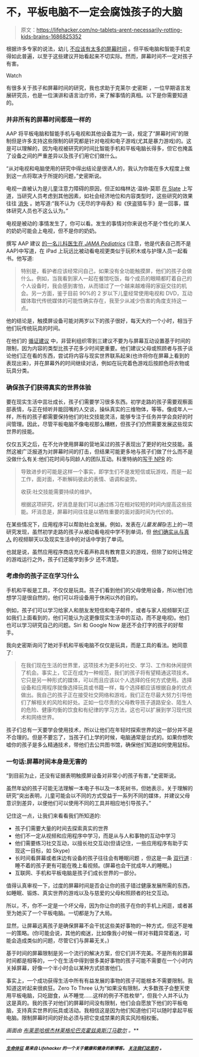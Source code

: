 # 不，平板电脑不一定会腐蚀孩子的大脑

> 原文：<https://lifehacker.com/no-tablets-arent-necessarily-rotting-kids-brains-1686825352>

根据许多专家的说法，幼儿 [不应该有太多的屏幕时间](http://lifehacker.com/how-much-screen-time-should-children-get-every-day-1453996324) 。但平板电脑和智能手机变得如此普遍，以至于这些建议开始看起来不切实际。然而，屏幕时间不一定对孩子有害。

Watch

有很多关于孩子和屏幕时间的研究，我也求助于克莱尔·史密斯 ，一位早期语言发展研究员，也是一位演讲和语言治疗师，来了解事情的真相。以下是你需要知道的。

### 并非所有的屏幕时间都是一样的

AAP 将平板电脑和智能手机与电视和其他设备混为一谈，规定了“屏幕时间”的限制但是许多支持这些限制的研究都是针对电视和电子游戏(尤其是暴力游戏)的。这是可以理解的，因为电视被研究的时间比智能手机和平板电脑长得多，但它也掩盖了设备之间的严重差异以及孩子们用它们做什么。

“从对电视和电脑使用的研究中得出结论是很诱人的，我认为你能在多大程度上做到这一点将取决于所提的问题，”史密斯说。

电视一直被认为是儿童注意力障碍的原因，但正如梅林达·温纳-莫耶 [在 Slate](http://www.slate.com/articles/life/family/2014/03/huffington_post_blogger_s_case_for_banning_hand_held_devices_for_children.html) 上写道，当研究人员考虑到其他因素，如社会经济地位和内容类型时，这些研究的效果往往 [消失](http://www.ncbi.nlm.nih.gov/pubmed/21338006) 。她写道:“我不认为《无尽的字母表》和《侠盗猎车手》是一回事，媒体研究人员也不这么认为。”

电视是被动的:事情发生了，你可以看。发生的事情对你来说也不是个性化的:某人的奶奶可能会上电视，但不是你的奶奶。

撰写 AAP 建议 [的一名儿科医生在 *JAMA Pediatrics*](http://archpedi.jamanetwork.com/article.aspx?articleid=1840251) (注意，他是代表自己而不是 AAP)中写道，在 iPad 上玩远比被动看电视更类似于玩积木或与护理人员一起看书。他写道:

> 特别是，看护者应该经常问自己，如果没有全功能触摸屏，他们的孩子会做什么。例如，当我看到家人一起在餐馆吃饭，每个成员的眼睛都盯着自己的个人设备时，我会感到害怕，从而错过了一个越来越难得的家庭交往的机会。另一方面，鉴于目前 90%的 2 岁以下儿童经常使用电视和 DVD，互动媒体取代传统媒体的可能性确实存在，我至少从减少伤害的角度支持这一点。

他的结论是，触摸屏设备可能对两岁以下的孩子很好，每天大约一个小时，相当于他们玩传统玩具的时间。

在他们的 [循证建议](http://www.zerotothree.org/parenting-resources/screen-sense/) 中，非营利组织零到三建议不要为与屏幕互动设置基于时间的限制，因为内容的类型比孩子花多少时间更重要。他们建议父母或照顾者与孩子谈论他们正在看的东西，尝试将内容与现实世界联系起来(也许将你在屏幕上看到的表现出来)，并在屏幕外的时间继续对话，例如在玩完着色游戏后按颜色将衣物或玩具分类。

### 确保孩子们获得真实的世界体验

要在现实生活中茁壮成长，孩子们需要学习很多东西。初学走路的孩子需要观察面部表情，与正在倾听并能回嘴的人交谈，操纵真实的三维物体，等等。像成年人一样，所有的孩子都需要保持他们的社交技能灵活，能够专注于任务并学会良好的时间管理。因此，尽管平板电脑不像电视那么糟糕，但孩子们仍然需要发展这些现实世界的技能。

仅仅五天之后，在不允许使用屏幕的营地呆过的孩子表现出了更好的社交技能。虽然这被广泛报道为对屏幕时间的打击，但结果可能更多地与孩子们做了什么而不是没做什么有关:他们花时间与同龄人的团队互动。科里特纳的[写于 NPR](http://www.npr.org/blogs/ed/2014/09/30/351521488/kids-and-screen-time-cutting-through-the-static) 的:

> 导致进步的可能是这样一个事实，即学生们不是发短信或玩游戏，而是一起工作，面对面，不断解码彼此的表情、语调和姿势。
> 
> 收获:社交技能需要持续的维护。
> 
> 根据这项研究，好消息是我们可以通过练习在相对较短的时间内提高这些技能。坏消息是，屏幕时间往往是以牺牲重要的面对面时间为代价的。

在某些情况下，应用程序可以帮助社会发展。例如，发表在*儿童发展*杂志上的一项研究发现，虽然初学走路的孩子从被动看电视中学不到单词，但 [他们确实从与真人](http://news.temple.edu/news/2013-09-25/children-learn-best-during-real-time-interaction-new-study-finds) 的视频聊天以及现实生活中的对话中学到了单词。

也就是说，虽然应用程序商店充斥着声称具有教育意义的游戏，但除了如何让特定的游戏运行之外，孩子们还能学到多少 还不清楚。

### 考虑你的孩子正在学习什么

手机和平板是工具，不仅仅是玩具。孩子们看到他们的父母使用设备，所以他们也想学习是很自然的，他们可以将设备用于休闲以外的目的。

例如，孩子们可以学习给家人和朋友发短信和电子邮件，或者与家人视频聊天(正如我们上面看到的，他们可能认为这更像现实生活中的互动，而不是电视)。他们也可以学习研究自己的问题。Siri 和 Google Now 是还不会打字的孩子的好帮手。

我向史密斯询问了她对手机和平板电脑不仅仅是玩具，而是工具的看法。她同意了:

> 在我们现在生活的世界里，这项技术为更多的社交、学习、工作和休闲提供了机会。事实上，它正在成为一种规范，我们的孩子将有望精通这项技术。它只是另一种形式的媒体，可以而且应该以个人选择的任何方式使用。选择设备和应用程序就像选择玩具或书籍一样，每个选择都应该根据自身的优点做出。我自己的孩子正在接受社交网络和游戏，我们正在尽最大努力引导他们了解相关的风险和好处。正如一位尽责的父母教导孩子道路安全、陌生人的危险、健康均衡的饮食和有纪律的学习方法，这也可以扩展到学习现代技术和网络世界。

孩子们总有一天要学会使用技术，所以让他们在年轻时探索世界的这一部分并不是不合理的。但是不要忘了，当孩子们上学的时候，电脑通常是台式的。如果你想吹嘘你的孩子是多么精通技术，带他们去公共图书馆，确保他们知道如何使用鼠标。

### 一句话:屏幕时间本身是无害的

“到目前为止，还没有证据表明触摸屏设备对非常小的孩子有害，”史密斯说。

虽然年幼的孩子可能无法理解一本电子书以及一本死树书，但她表示，关于理解的研究“突出表明，儿童可能会以不同的方式受益于一系列不同的媒体，并建议父母意识到差异，以便他们可以使用不同的工具并相应地引导孩子。”

记住这一点，让我们来看看我们所知道的:

*   孩子们需要大量的时间去探索真实的世界
*   他们不一定从视频和应用程序中学习，而是从与人和事物的互动中学习
*   他们需要练习社交互动，以擅长社交互动(但请记住，一些应用程序有助于实现这一目标，如 Skype)
*   长时间看屏幕或者床边有设备的孩子往往会有睡眠问题 ，但这是一条 [双行道](http://www.ncbi.nlm.nih.gov/pubmed/24589672) :睡不着的孩子更有可能在晚上看视频。(屏幕也会干扰成年人的睡眠。)
*   互联网、手机和平板电脑是孩子们成长世界的一部分。

值得认真审视一下，过度的屏幕时间是否会让你的孩子错过健康发展所需的东西，如睡眠、锻炼、真实世界的游戏以及与慈爱的父母和照顾者的社交互动。

所以，不，你不一定是一个坏父母，因为你让你的孩子在你的手机上闲逛，或者甚至为她买了一个平板电脑。一切都是为了大局。

显然，让屏幕远离孩子是确保屏幕不会干扰这些美好事物的一种方式，但这不是唯一的策略。(你可能会说，其他的痴迷，比如像我小时候一样对书籍异常着迷，可能会造成类似的问题，尽管它们与屏幕无关。)

基于时间的屏幕限制是另一个流行的解决方案，但它们并不完美。不是所有的屏幕时间都是相等的，一个在生活中得到很多美好事物的孩子可能不需要在一个小时内关掉屏幕，好像一个半小时会以某种方式损害他们。

事实上，一个成功获得生活中所有有益发展的事物的孩子可能根本不需要限制。我知道这听起来很疯狂。Zero To Three 认为“如果没有限制，大多数孩子会整天使用平板电脑，只吃甜食，从不睡觉……这样的例子不胜枚举”，但我个人并不认为这是真的。我的孩子对他们的屏幕时间没有限制，他们会自愿放下他们的平板电脑，支持真实世界的玩具或活动。我相信这是因为他们知道他们可以随时拿起平板电脑。限制屏幕时间的好处必须与把它变成禁果的真实风险相权衡。

*画面由* [*布莱恩哈根*](http://www.brian-hagen.com/)*[*杰林莱*](https://www.flickr.com/photos/jerine/2623121313)*[*格伦巴克霍兹*](https://www.flickr.com/photos/gbuckholtz/2753266180)*[*奥斯汀马歇尔*](https://www.flickr.com/photos/oxtopus/5102485260) *。****

* * *

**[*<small>生命体征</small>*](http://vitals.lifehacker.com/) <small>*是来自 Lifehacker 的一个关于健康和健身的新博客。*</small> [*<small>关注我们这里的</small>*](https://twitter.com/VitalsLH) <small>*。*</small>**